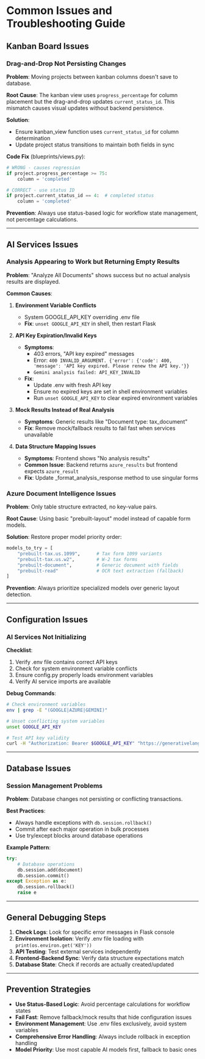 # Common Issues and Troubleshooting Guide

## Kanban Board Issues

### Drag-and-Drop Not Persisting Changes

**Problem**: Moving projects between kanban columns doesn't save to database.

**Root Cause**: The kanban view uses `progress_percentage` for column placement but the drag-and-drop updates `current_status_id`. This mismatch causes visual updates without backend persistence.

**Solution**: 
- Ensure kanban_view function uses `current_status_id` for column determination
- Update project status transitions to maintain both fields in sync

**Code Fix** (blueprints/views.py):
```python
# WRONG - causes regression
if project.progress_percentage >= 75:
    column = 'completed'

# CORRECT - use status ID
if project.current_status_id == 4:  # completed status
    column = 'completed'
```

**Prevention**: Always use status-based logic for workflow state management, not percentage calculations.

---

## AI Services Issues

### Analysis Appearing to Work but Returning Empty Results

**Problem**: "Analyze All Documents" shows success but no actual analysis results are displayed.

**Common Causes**:

1. **Environment Variable Conflicts**
   - System GOOGLE_API_KEY overriding .env file
   - **Fix**: `unset GOOGLE_API_KEY` in shell, then restart Flask

2. **API Key Expiration/Invalid Keys**
   - **Symptoms**: 
     - 403 errors, "API key expired" messages
     - Error: `400 INVALID_ARGUMENT. {'error': {'code': 400, 'message': 'API key expired. Please renew the API key.'}}`
     - `Gemini analysis failed: API_KEY_INVALID`
   - **Fix**: 
     - Update .env with fresh API key
     - Ensure no expired keys are set in shell environment variables
     - Run `unset GOOGLE_API_KEY` to clear expired environment variables

3. **Mock Results Instead of Real Analysis**
   - **Symptoms**: Generic results like "Document type: tax_document"
   - **Fix**: Remove mock/fallback results to fail fast when services unavailable

4. **Data Structure Mapping Issues**
   - **Symptoms**: Frontend shows "No analysis results"
   - **Common Issue**: Backend returns `azure_results` but frontend expects `azure_result`
   - **Fix**: Update _format_analysis_response method to use singular forms

### Azure Document Intelligence Issues

**Problem**: Only table structure extracted, no key-value pairs.

**Root Cause**: Using basic "prebuilt-layout" model instead of capable form models.

**Solution**: Restore proper model priority order:
```python
models_to_try = [
    "prebuilt-tax.us.1099",      # Tax form 1099 variants
    "prebuilt-tax.us.w2",        # W-2 tax forms  
    "prebuilt-document",         # Generic document with fields
    "prebuilt-read"              # OCR text extraction (fallback)
]
```

**Prevention**: Always prioritize specialized models over generic layout detection.

---

## Configuration Issues

### AI Services Not Initializing

**Checklist**:
1. Verify .env file contains correct API keys
2. Check for system environment variable conflicts
3. Ensure config.py properly loads environment variables
4. Verify AI service imports are available

**Debug Commands**:
```bash
# Check environment variables
env | grep -E "(GOOGLE|AZURE|GEMINI)"

# Unset conflicting system variables
unset GOOGLE_API_KEY

# Test API key validity
curl -H "Authorization: Bearer $GOOGLE_API_KEY" "https://generativelanguage.googleapis.com/v1/models"
```

---

## Database Issues

### Session Management Problems

**Problem**: Database changes not persisting or conflicting transactions.

**Best Practices**:
- Always handle exceptions with `db.session.rollback()`
- Commit after each major operation in bulk processes
- Use try/except blocks around database operations

**Example Pattern**:
```python
try:
    # Database operations
    db.session.add(document)
    db.session.commit()
except Exception as e:
    db.session.rollback()
    raise e
```

---

## General Debugging Steps

1. **Check Logs**: Look for specific error messages in Flask console
2. **Environment Isolation**: Verify .env file loading with `print(os.environ.get('KEY'))`
3. **API Testing**: Test external services independently
4. **Frontend-Backend Sync**: Verify data structure expectations match
5. **Database State**: Check if records are actually created/updated

---

## Prevention Strategies

- **Use Status-Based Logic**: Avoid percentage calculations for workflow states
- **Fail Fast**: Remove fallback/mock results that hide configuration issues
- **Environment Management**: Use .env files exclusively, avoid system variables
- **Comprehensive Error Handling**: Always include rollback in exception handling
- **Model Priority**: Use most capable AI models first, fallback to basic ones